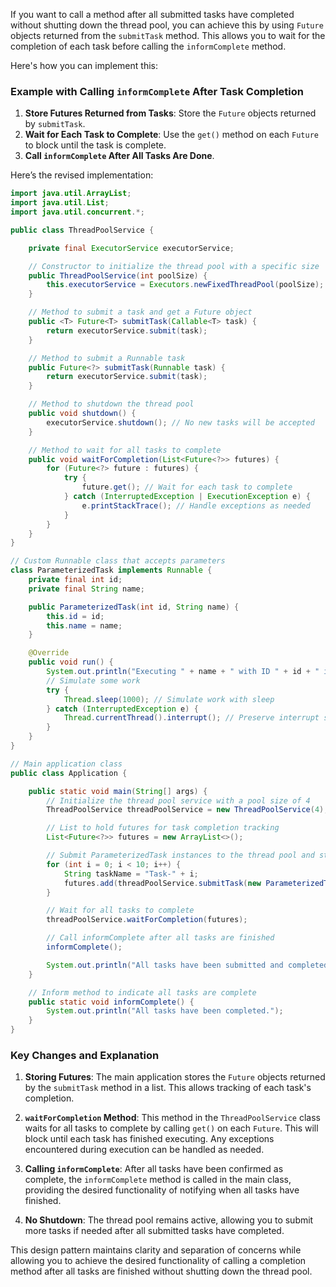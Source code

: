 If you want to call a method after all submitted tasks have completed without shutting down the thread pool, you can achieve this by using `Future` objects returned from the `submitTask` method. This allows you to wait for the completion of each task before calling the `informComplete` method.

Here's how you can implement this:

### Example with Calling `informComplete` After Task Completion

1. **Store Futures Returned from Tasks**: Store the `Future` objects returned by `submitTask`.
2. **Wait for Each Task to Complete**: Use the `get()` method on each `Future` to block until the task is complete.
3. **Call `informComplete` After All Tasks Are Done**.

Here’s the revised implementation:

```java
import java.util.ArrayList;
import java.util.List;
import java.util.concurrent.*;

public class ThreadPoolService {

    private final ExecutorService executorService;

    // Constructor to initialize the thread pool with a specific size
    public ThreadPoolService(int poolSize) {
        this.executorService = Executors.newFixedThreadPool(poolSize);
    }

    // Method to submit a task and get a Future object
    public <T> Future<T> submitTask(Callable<T> task) {
        return executorService.submit(task);
    }

    // Method to submit a Runnable task
    public Future<?> submitTask(Runnable task) {
        return executorService.submit(task);
    }

    // Method to shutdown the thread pool
    public void shutdown() {
        executorService.shutdown(); // No new tasks will be accepted
    }

    // Method to wait for all tasks to complete
    public void waitForCompletion(List<Future<?>> futures) {
        for (Future<?> future : futures) {
            try {
                future.get(); // Wait for each task to complete
            } catch (InterruptedException | ExecutionException e) {
                e.printStackTrace(); // Handle exceptions as needed
            }
        }
    }
}

// Custom Runnable class that accepts parameters
class ParameterizedTask implements Runnable {
    private final int id;
    private final String name;

    public ParameterizedTask(int id, String name) {
        this.id = id;
        this.name = name;
    }

    @Override
    public void run() {
        System.out.println("Executing " + name + " with ID " + id + " in " + Thread.currentThread().getName());
        // Simulate some work
        try {
            Thread.sleep(1000); // Simulate work with sleep
        } catch (InterruptedException e) {
            Thread.currentThread().interrupt(); // Preserve interrupt status
        }
    }
}

// Main application class
public class Application {

    public static void main(String[] args) {
        // Initialize the thread pool service with a pool size of 4
        ThreadPoolService threadPoolService = new ThreadPoolService(4);

        // List to hold futures for task completion tracking
        List<Future<?>> futures = new ArrayList<>();

        // Submit ParameterizedTask instances to the thread pool and store futures
        for (int i = 0; i < 10; i++) {
            String taskName = "Task-" + i;
            futures.add(threadPoolService.submitTask(new ParameterizedTask(i, taskName)));
        }

        // Wait for all tasks to complete
        threadPoolService.waitForCompletion(futures);

        // Call informComplete after all tasks are finished
        informComplete();

        System.out.println("All tasks have been submitted and completed without shutting down the pool.");
    }

    // Inform method to indicate all tasks are complete
    public static void informComplete() {
        System.out.println("All tasks have been completed.");
    }
}
```

### Key Changes and Explanation

1. **Storing Futures**: The main application stores the `Future` objects returned by the `submitTask` method in a list. This allows tracking of each task's completion.

2. **`waitForCompletion` Method**: This method in the `ThreadPoolService` class waits for all tasks to complete by calling `get()` on each `Future`. This will block until each task has finished executing. Any exceptions encountered during execution can be handled as needed.

3. **Calling `informComplete`**: After all tasks have been confirmed as complete, the `informComplete` method is called in the main class, providing the desired functionality of notifying when all tasks have finished.

4. **No Shutdown**: The thread pool remains active, allowing you to submit more tasks if needed after all submitted tasks have completed.

This design pattern maintains clarity and separation of concerns while allowing you to achieve the desired functionality of calling a completion method after all tasks are finished without shutting down the thread pool.
